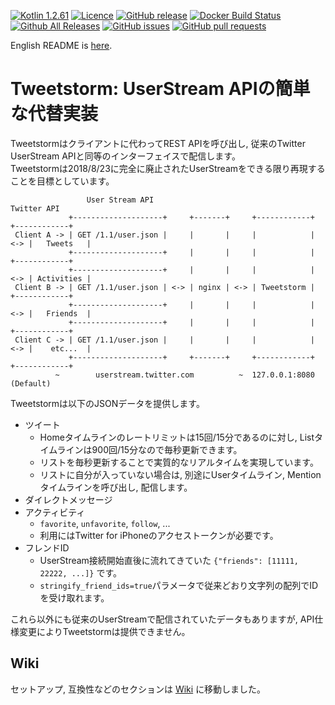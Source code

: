 [![Kotlin 1.2.61](https://img.shields.io/badge/Kotlin-1.2.61-blue.svg)](http://kotlinlang.org)
[![Licence](https://img.shields.io/github/license/SlashNephy/Tweetstorm.svg)](https://github.com/SlashNephy/Tweetstorm/blob/master/LICENSE)
[![GitHub release](https://img.shields.io/github/release/SlashNephy/Tweetstorm.svg)](https://github.com/SlashNephy/Tweetstorm/releases)
[![Docker Build Status](https://shields.beevelop.com/docker/pulls/slashnephy/tweetstorm.svg)](https://hub.docker.com/r/slashnephy/tweetstorm)
[![Github All Releases](https://img.shields.io/github/downloads/SlashNephy/TweetStorm/total.svg)](https://github.com/SlashNephy/Tweetstorm/releases)
[![GitHub issues](https://img.shields.io/github/issues/SlashNephy/Tweetstorm.svg)](https://github.com/SlashNephy/Tweetstorm/issues)
[![GitHub pull requests](https://img.shields.io/github/issues-pr/SlashNephy/Tweetstorm.svg)](https://github.com/SlashNephy/Tweetstorm/pulls)

English README is [here](https://github.com/SlashNephy/Tweetstorm/blob/master/README_EN.md).  

# Tweetstorm: UserStream APIの簡単な代替実装  
Tweetstormはクライアントに代わってREST APIを呼び出し, 従来のTwitter UserStream APIと同等のインターフェイスで配信します。  
Tweetstormは2018/8/23に完全に廃止されたUserStreamをできる限り再現することを目標としています。

```
                 User Stream API                                          Twitter API
             +--------------------+     +-------+     +------------+     +------------+
 Client A -> | GET /1.1/user.json |     |       |     |            | <-> |   Tweets   |
             +--------------------+     |       |     |            |     +------------+
             +--------------------+     |       |     |            | <-> | Activities |
 Client B -> | GET /1.1/user.json | <-> | nginx | <-> | Tweetstorm |     +------------+
             +--------------------+     |       |     |            | <-> |   Friends  |
             +--------------------+     |       |     |            |     +------------+
 Client C -> | GET /1.1/user.json |     |       |     |            | <-> |    etc...  |
             +--------------------+     +-------+     +------------+     +------------+
          ~        userstream.twitter.com          ~  127.0.0.1:8080 (Default)
```
 
Tweetstormは以下のJSONデータを提供します。  
- ツイート  
  - Homeタイムラインのレートリミットは15回/15分であるのに対し, Listタイムラインは900回/15分なので毎秒更新できます。
  - リストを毎秒更新することで実質的なリアルタイムを実現しています。
  - リストに自分が入っていない場合は, 別途にUserタイムライン, Mentionタイムラインを呼び出し, 配信します。
- ダイレクトメッセージ  
- アクティビティ  
  - `favorite`, `unfavorite`, `follow`, ...
  - 利用にはTwitter for iPhoneのアクセストークンが必要です。
- フレンドID  
  - UserStream接続開始直後に流れてきていた `{"friends": [11111, 22222, ...]}` です。
  - `stringify_friend_ids=true`パラメータで従来どおり文字列の配列でIDを受け取れます。

これら以外にも従来のUserStreamで配信されていたデータもありますが, API仕様変更によりTweetstormは提供できません。

## Wiki
セットアップ, 互換性などのセクションは [Wiki](https://github.com/SlashNephy/Tweetstorm/wiki) に移動しました。
